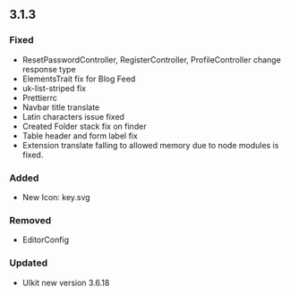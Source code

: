 ## 3.1.3

### Fixed

-   ResetPasswordController, RegisterController, ProfileController change response type
-   ElementsTrait fix for Blog Feed
-   uk-list-striped fix
-   Prettierrc
-   Navbar title translate
-   Latin characters issue fixed
-   Created Folder stack fix on finder
-   Table header and form label fix
-   Extension translate falling to allowed memory due to node modules is fixed.

### Added

-   New Icon: key.svg

### Removed

-   EditorConfig

### Updated

-   UIkit new version 3.6.18
